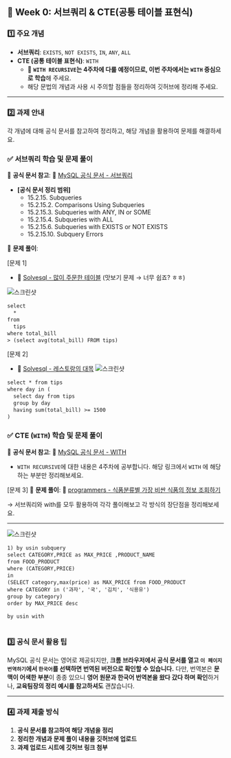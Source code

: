 ## **📌 Week 0: 서브쿼리 & CTE(공통 테이블 표현식)**

### **1️⃣ 주요 개념**

- **서브쿼리**: `EXISTS`, `NOT EXISTS`, `IN`, `ANY`, `ALL`
- **CTE (공통 테이블 표현식)**: `WITH`
    - 🚨 **`WITH RECURSIVE`는 4주차에 다룰 예정이므로, 이번 주차에서는 `WITH` 중심으로 학습**해 주세요.
    - 해당 문법의 개념과 사용 시 주의할 점들을 정리하여 깃허브에 정리해 주세요.

---

### **2️⃣ 과제 안내**

각 개념에 대해 공식 문서를 참고하여 정리하고, 해당 개념을 활용하여 문제를 해결하세요.

### **✅ 서브쿼리 학습 및 문제 풀이**

📖 **공식 문서 참고**: 🔗 [MySQL 공식 문서 - 서브쿼리](https://dev.mysql.com/doc/refman/8.0/en/subqueries.html)

- **[공식 문서 정리 범위]**
    - 15.2.15. Subqueries
    - 15.2.15.2. Comparisons Using Subqueries
    - 15.2.15.3. Subqueries with ANY, IN or SOME
    - 15.2.15.4. Subqueries with ALL
    - 15.2.15.6. Subqueries with EXISTS or NOT EXISTS
    - 15.2.15.10. Subquery Errors

📝 **문제 풀이**:

[문제 1]
- 🔗 [Solvesql - 많이 주문한 테이블](https://solvesql.com/problems/find-tables-with-high-bill/) (맛보기 문제 → 너무 쉽죠? ㅎㅎ)

![스크린샷](./SQL_1주차/스크린샷%202025-03-10%20오후%2011.36.28.png)

```
select
  *
from
  tips
where total_bill 
> (select avg(total_bill) FROM tips)
```


[문제 2]
- 🔗 [Solvesql - 레스토랑의 대목](https://solvesql.com/problems/high-season-of-restaurant/)
![스크린샷](./SQL_1주차/스크린샷%202025-03-13%20오전%2011.14.03.png)


```
select * from tips
where day in (
  select day from tips
  group by day
  having sum(total_bill) >= 1500
)
```


### **✅ CTE (`WITH`) 학습 및 문제 풀이**

📖 **공식 문서 참고**: 🔗 [MySQL 공식 문서 - WITH](https://dev.mysql.com/doc/refman/8.0/en/with.html) 

* `WITH RECURSIVE`에 대한 내용은 4주차에 공부합니다. 해당 링크에서 `WITH` 에 해당하는 부분만 정리해보세요.


[문제 3]
📝 **문제 풀이**:  🔗 [programmers - 식품분류별 가장 비싼 식품의 정보 조회하기](https://school.programmers.co.kr/learn/courses/30/lessons/131116) 

→ 서브쿼리와 with를 모두 활용하여 각각 풀이해보고 각 방식의 장단점을 정리해보세요.

---

![스크린샷](./SQL_1주차/스크린샷%202025-03-13%20오전%2011.29.40.png)

```
1) by usin subquery
select CATEGORY,PRICE as MAX_PRICE ,PRODUCT_NAME
from FOOD_PRODUCT
where (CATEGORY,PRICE)
in
(SELECT category,max(price) as MAX_PRICE from FOOD_PRODUCT
where CATEGORY in ('과자', '국', '김치', '식용유')
group by category) 
order by MAX_PRICE desc
```


```
by usin with


```




### **3️⃣ 공식 문서 활용 팁**

MySQL 공식 문서는 영어로 제공되지만, **크롬 브라우저에서 공식 문서를 열고 `이 페이지 번역하기`에서 `한국어`를 선택하면 번역된 버전으로 확인할 수 있습니다.** 다만, 번역본은 **문맥이 어색한 부분**이 종종 있으니 **영어 원문과 한국어 번역본을 왔다 갔다 하며 확인**하거나, **교육팀장의 정리 예시를 참고하셔도** 괜찮습니다.

---

### **4️⃣ 과제 제출 방식**

1. **공식 문서를 참고하여 해당 개념을 정리**
2. **정리한 개념과 문제 풀이 내용을 깃허브에 업로드**
3. **과제 업로드 시트에 깃허브 링크 첨부**